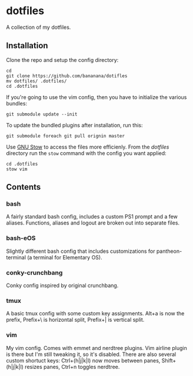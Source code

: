 # dotfiles

A collection of my dotfiles. 

## Installation

Clone the repo and setup the config directory: 
```
cd
git clone https://github.com/bananana/dotifles
mv dotfiles/ .dotfiles/
cd .dotfiles
```

If you're going to use the vim config, then you have to initialize the various bundles:
```
git submodule update --init
```

To update the bundled plugins after installation, run this:
```
git submodule foreach git pull orignin master
```

Use [GNU Stow](https://packages.debian.org/jessie/stow) to access the files more efficienly. From the *dotfiles* directory run the `stow` command with the config you want applied:
```
cd .dotfiles
stow vim
```

## Contents

### bash

A fairly standard bash config, includes a custom PS1 prompt and a few aliases. Functions, aliases and logout are broken out into separate files. 

### bash-eOS

Slightly different bash config that includes customizations for pantheon-terminal (a terminal for Elementary OS).

### conky-crunchbang

Conky config inspired by original crunchbang.

### tmux

A basic tmux config with some custom key assignments. Alt+a is now the prefix, Prefix+\ is horizontal split, Prefix+| is vertical split.

### vim

My vim config. Comes with emmet and nerdtree plugins. Vim airline plugin is there but I'm still tweaking it, so it's disabled. There are also several custom shortuct keys: Ctrl+(h|j|k|l) now moves between panes, Shift+(h|j|k|l) resizes panes, Ctrl+n toggles nerdtree.
